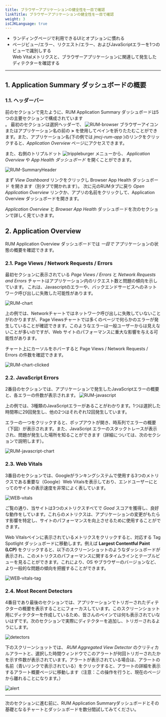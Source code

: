 ```yaml
---
title: ブラウザーアプリケーションの健全性を一目で確認
linkTitle: ブラウザーアプリケーションの健全性を一目で確認
weight: 3
isCJKLanguage: true
---
```


* ランディングページで利用できるUIとオプションに慣れる
* ページビュー/エラー、リクエスト/エラー、およびJavaScriptエラーを1つのビューで識別しする</br>
  Web Vitalメトリクスと、ブラウザーアプリケーションに関連して発生したディテクターを確認する

---

## 1. Application Summary ダッシュボードの概要

### 1.1. ヘッダーバー

前のセクションで見たように、RUM Application Summary ダッシュボードは5つの主要セクションで構成されています</br>。
最初のセクションは選択ヘッダーで、 ![RUM-browser](../../images/browser.png) ブラウザーアイコンまたはアプリケーション名の前の **>** を使用してペインを折りたたむことができます。また、アプリケーション名(下の例では *jmcj-rum-app* )のリンクをクリックすると、*Application Overview* ページにアクセスできます。

また、右側のトリプルドット ![trippleburger](../../images/trippleburger.png) メニューから、 *Application Overview* や *App Health ダッシュボード* を開くことができます。

![RUM-SummaryHeader](../../images/summaryHeader.png)

まず *View Dashboard* リンクをクリックし Browser App Health ダッシュボード を開きます（別タブで開かれます）。 次に元のRUMタブに戻り *Open Application Overview* リンクか、アプリの名前をクリックして、Application Overview ダッシュボードを開きます。

*Application Overview* と *Browser App Health* ダッシュボードを次のセクションで詳しく見ていきます。

## 2. Application Overview

RUM Application Overview ダッシュボードでは *一目で* アプリケーションの状態の概要を確認できます。

### 2.1. Page Views / Network Requests / Errors

最初セクションに表示されている *Page Views / Errors* と *Network Requests and Errors* チャートはアプリケーション内のリクエスト数と問題の傾向を示しています。 これは、Javascriptのエラーや、バックエンドサービスへのネットワーク呼び出しに失敗した可能性があります。

![RUM-chart](../../images/Rum-chart.png)

上の例では、Networkチャートではネットワーク呼び出しに失敗していないことがわかりますが、Page Viewsチャートでは多くのページで何らかのエラーが発生していることが確認できます。このようなエラーは一般ユーザーからは見えないことが多いのですが、Web サイトのパフォーマンスに重大な影響を与える可能性があります。

チャート上にカーソルをホバーすると Page Views / Network Requests / Errors の件数を確認できます。

![RUM-chart-clicked](../../images/RUM-Chart-Clicked.png)

### 2.2. JavaScript Errors

2番目のセクションでは、アプリケーションで発生したJavaScriptエラーの概要と、各エラーの件数が表示されます。
![RUM-javascript](../../images/RUM-Javascripterrors.png)

上の例では、3種類のJavaScriptエラーがあることがわかります。1つは選択した時間帯に29回発生し、他の2つはそれぞれ12回発生しています。

エラーの一つをクリックすると、ポップアウトが開き、時系列でエラーの概要（下図）が表示されます。また、JavaScript エラーのスタックトレースが表示され、問題が発生した場所を知ることができます（詳細については、次のセクションで説明します）。

![RUM-javascript-chart](../../images/expandedRUmJAVAscript-error.png)

### 2.3. Web Vitals

3番目のセクションでは、Googleがランキングシステムで使用する3つのメトリクスである重要な（Google）Web Vitalsを表示しており、エンドユーザーにとってのサイトの表示速度を非常によく表しています。

![WEB-vitals](../../images/RUM-QuickWebVitals.png)

ご覧の通り、当サイトは3つのメトリクスすべてで *Good* スコアを獲得し、良好な動作をしています。これらのメトリクスは、アプリケーションの変更がもたらす影響を特定し、サイトのパフォーマンスを向上させるために使用することができます。

Web Vitalsペインに表示されているメトリクスをクリックすると、対応する Tag Spotlight ダッシュボードに移動します。例えば **Largest Contentful Paint (LCP)** をクリックすると、以下のスクリーンショットのようなダッシュボードが表示され、このメトリクスのパフォーマンスに関するタイムラインとテーブルビューを見ることができます。これにより、OS やブラウザーのバージョンなど、より一般的な問題の傾向を把握することができます。

![WEB-vitals-tag](../../images/RUM-Tag-Spotlight.png)

### 2.4. Most Recent Detectors

4番目であり最後のセクションでは、アプリケーションでトリガーされたディテクターの概要を表示することにフォーカスしています。このスクリーンショット用にディテクターを作成しているため、皆さんのペインでは何も表示されていないはずです。次のセクションで実際にディテクターを追加し、トリガーされるようにします。

![detectors](../../images/rum-detector.png)

下のスクリーンショットでは、 *RUM Aggregated View Detector* のクリティカルアラートと、選択した時間ウィンドウでこのアラートが何回トリガーされたかを示す件数が表示されています。アラートが表示されている場合は、アラートの名前（青いリンクで表示されている）をクリックすると、アラートの詳細を表示するアラート概要ページに移動します（注意：この操作を行うと、現在のページから離れることになります。）

![alert](../../images/click-alert.png)

---

次のセクションに進む前に、RUM Application Summaryダッシュボードとその基礎となるチャートとダッシュボードを数分間試してみてください。
